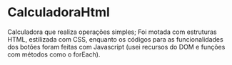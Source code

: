 # CalculadoraHtml
Calculadora que realiza operações simples; Foi motada com estruturas HTML, estilizada com CSS, enquanto os códigos para as funcionalidades dos botões foram feitas com Javascript (usei recursos do DOM e funções com métodos como o forEach).

